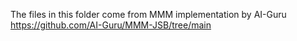 The files in this folder come from MMM implementation by AI-Guru  https://github.com/AI-Guru/MMM-JSB/tree/main